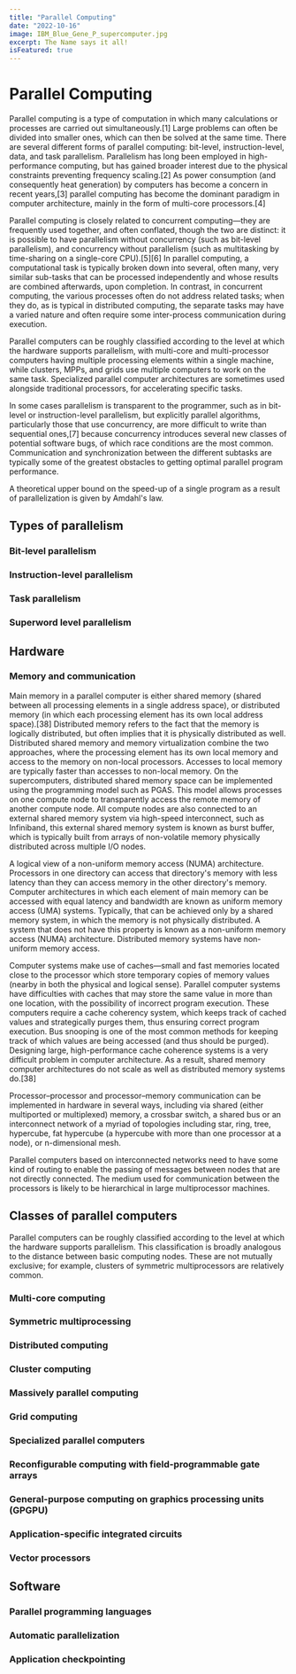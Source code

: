 ```yaml
---
title: "Parallel Computing"
date: "2022-10-16"
image: IBM_Blue_Gene_P_supercomputer.jpg
excerpt: The Name says it all!
isFeatured: true
---
```

# Parallel Computing
Parallel computing is a type of computation in which many calculations or processes are carried out simultaneously.[1] Large problems can often be divided into smaller ones, which can then be solved at the same time. There are several different forms of parallel computing: bit-level, instruction-level, data, and task parallelism. Parallelism has long been employed in high-performance computing, but has gained broader interest due to the physical constraints preventing frequency scaling.[2] As power consumption (and consequently heat generation) by computers has become a concern in recent years,[3] parallel computing has become the dominant paradigm in computer architecture, mainly in the form of multi-core processors.[4]

Parallel computing is closely related to concurrent computing—they are frequently used together, and often conflated, though the two are distinct: it is possible to have parallelism without concurrency (such as bit-level parallelism), and concurrency without parallelism (such as multitasking by time-sharing on a single-core CPU).[5][6] In parallel computing, a computational task is typically broken down into several, often many, very similar sub-tasks that can be processed independently and whose results are combined afterwards, upon completion. In contrast, in concurrent computing, the various processes often do not address related tasks; when they do, as is typical in distributed computing, the separate tasks may have a varied nature and often require some inter-process communication during execution.

Parallel computers can be roughly classified according to the level at which the hardware supports parallelism, with multi-core and multi-processor computers having multiple processing elements within a single machine, while clusters, MPPs, and grids use multiple computers to work on the same task. Specialized parallel computer architectures are sometimes used alongside traditional processors, for accelerating specific tasks.

In some cases parallelism is transparent to the programmer, such as in bit-level or instruction-level parallelism, but explicitly parallel algorithms, particularly those that use concurrency, are more difficult to write than sequential ones,[7] because concurrency introduces several new classes of potential software bugs, of which race conditions are the most common. Communication and synchronization between the different subtasks are typically some of the greatest obstacles to getting optimal parallel program performance.

A theoretical upper bound on the speed-up of a single program as a result of parallelization is given by Amdahl's law.

## Types of parallelism
### Bit-level parallelism
### Instruction-level parallelism
### Task parallelism
### Superword level parallelism

## Hardware
### Memory and communication
Main memory in a parallel computer is either shared memory (shared between all processing elements in a single address space), or distributed memory (in which each processing element has its own local address space).[38] Distributed memory refers to the fact that the memory is logically distributed, but often implies that it is physically distributed as well. Distributed shared memory and memory virtualization combine the two approaches, where the processing element has its own local memory and access to the memory on non-local processors. Accesses to local memory are typically faster than accesses to non-local memory. On the supercomputers, distributed shared memory space can be implemented using the programming model such as PGAS. This model allows processes on one compute node to transparently access the remote memory of another compute node. All compute nodes are also connected to an external shared memory system via high-speed interconnect, such as Infiniband, this external shared memory system is known as burst buffer, which is typically built from arrays of non-volatile memory physically distributed across multiple I/O nodes.


A logical view of a non-uniform memory access (NUMA) architecture. Processors in one directory can access that directory's memory with less latency than they can access memory in the other directory's memory.
Computer architectures in which each element of main memory can be accessed with equal latency and bandwidth are known as uniform memory access (UMA) systems. Typically, that can be achieved only by a shared memory system, in which the memory is not physically distributed. A system that does not have this property is known as a non-uniform memory access (NUMA) architecture. Distributed memory systems have non-uniform memory access.

Computer systems make use of caches—small and fast memories located close to the processor which store temporary copies of memory values (nearby in both the physical and logical sense). Parallel computer systems have difficulties with caches that may store the same value in more than one location, with the possibility of incorrect program execution. These computers require a cache coherency system, which keeps track of cached values and strategically purges them, thus ensuring correct program execution. Bus snooping is one of the most common methods for keeping track of which values are being accessed (and thus should be purged). Designing large, high-performance cache coherence systems is a very difficult problem in computer architecture. As a result, shared memory computer architectures do not scale as well as distributed memory systems do.[38]

Processor–processor and processor–memory communication can be implemented in hardware in several ways, including via shared (either multiported or multiplexed) memory, a crossbar switch, a shared bus or an interconnect network of a myriad of topologies including star, ring, tree, hypercube, fat hypercube (a hypercube with more than one processor at a node), or n-dimensional mesh.

Parallel computers based on interconnected networks need to have some kind of routing to enable the passing of messages between nodes that are not directly connected. The medium used for communication between the processors is likely to be hierarchical in large multiprocessor machines.

## Classes of parallel computers
Parallel computers can be roughly classified according to the level at which the hardware supports parallelism. This classification is broadly analogous to the distance between basic computing nodes. These are not mutually exclusive; for example, clusters of symmetric multiprocessors are relatively common.

### Multi-core computing
### Symmetric multiprocessing
### Distributed computing
### Cluster computing
### Massively parallel computing
### Grid computing
### Specialized parallel computers
### Reconfigurable computing with field-programmable gate arrays
### General-purpose computing on graphics processing units (GPGPU)
### Application-specific integrated circuits
### Vector processors

## Software
### Parallel programming languages
### Automatic parallelization
### Application checkpointing
